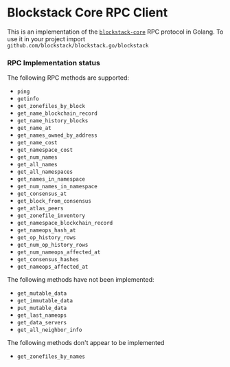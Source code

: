 # Blockstack Core RPC Client

This is an implementation of the [`blockstack-core`](https://github.com/blockstack/blockstack-core) RPC protocol in Golang. To use it in your project import `github.com/blockstack/blockstack.go/blockstack`

### RPC Implementation status

 The following RPC methods are supported:

- `ping`
- `getinfo`
- `get_zonefiles_by_block`
- `get_name_blockchain_record`
- `get_name_history_blocks`
- `get_name_at`
- `get_names_owned_by_address`
- `get_name_cost`
- `get_namespace_cost`
- `get_num_names`
- `get_all_names`
- `get_all_namespaces`
- `get_names_in_namespace`
- `get_num_names_in_namespace`
- `get_consensus_at`
- `get_block_from_consensus`
- `get_atlas_peers`
- `get_zonefile_inventory`
- `get_namespace_blockchain_record`
- `get_nameops_hash_at`
- `get_op_history_rows`
- `get_num_op_history_rows`
- `get_num_nameops_affected_at`
- `get_consensus_hashes`
- `get_nameops_affected_at`

The following methods have not been implemented:

- `get_mutable_data`
- `get_immutable_data`
- `put_mutable_data`
- `get_last_nameops`
- `get_data_servers`
- `get_all_neighbor_info`

The following methods don't appear to be implemented

- `get_zonefiles_by_names`
